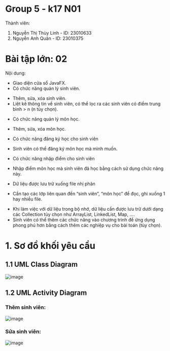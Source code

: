 # Group 5 - k17 N01
Thành viên:
1. Nguyễn Thị Thùy Linh - ID: 23010633
2. Nguyễn Anh Quân - ID: 23010375
# Bài tập lớn: 02
Nội dung: 
- Giao diện cửa sổ JavaFX.
- Có chức năng quản lý sinh viên.
+ Thêm, sửa, xóa sinh viên.
+ Liệt kê thông tin về sinh viên, có thể lọc ra các sinh viên có điểm trung bình > n (n tùy chọn).
- Có chức năng quản lý môn học.
+ Thêm, sửa, xóa môn học.
- Có chức năng đăng ký học cho sinh viên
+ Sinh viên có thể đăng ký môn học mà mình muốn.
- Có chức năng nhập điểm cho sinh viên
+ Nhập điểm môn học mà sinh viên đã học bằng cách sử dụng chức năng này.
- Dữ liệu được lưu trữ xuống file nhị phân
+ Cần tạo các lớp liên quan đến “sinh viên”, “môn học” để đọc, ghi xuống 1 hay nhiều file.
- Khi làm việc với dữ liệu trong bộ nhớ, dữ liệu cần được lưu trữ dưới dạng các Collection tùy chọn
như ArrayList, LinkedList, Map, ….
- Sinh viên có thể thêm các chức năng vào chương trình để ứng dụng phong phú hơn bằng cách thêm
các nghiệp vụ cho bài toán (tùy chọn).
# 1. Sơ đồ khối yêu cầu
## 1.1  UML Class Diagram
![image](https://github.com/user-attachments/assets/29c34f6a-b3e2-458c-819a-623327b822fe)
## 1.2 UML Activity Diagram
### Thêm sinh viên:
![image](https://github.com/user-attachments/assets/883aa473-7c18-4af6-a87f-9aac52128926)

### Sửa sinh viên:
![image](https://github.com/user-attachments/assets/3eff4a88-59fe-48ba-b0ac-1943546f56c8)
